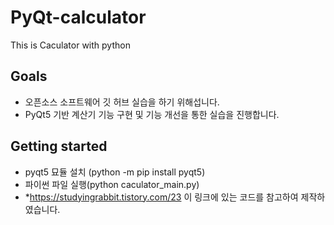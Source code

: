 # PyQt-calculator
This is Caculator with python

## Goals
- 오픈소스 소프트웨어 깃 허브 실습을 하기 위해섭니다.
- PyQt5 기반 계산기 기능 구현 및 기능 개선을 통한 실습을 진행합니다.

## Getting started
- pyqt5 묘듈 설치 (python -m pip install pyqt5)
- 파이썬 파일 실행(python caculator_main.py)
- *https://studyingrabbit.tistory.com/23 이 링크에 있는 코드를 참고하여 제작하였습니다.